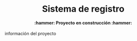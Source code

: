 <h1 align="center">Sistema de registro</h1>
<h4 align="center">
:hammer: Proyecto en construcción :hammer:
</h4>
<p>información del proyecto</p>
